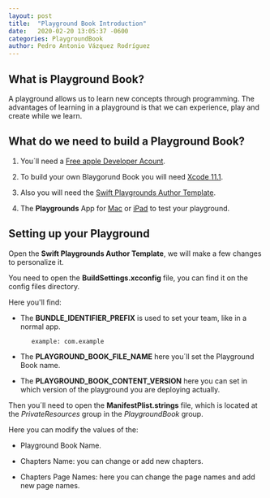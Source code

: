 ```yaml
---
layout: post
title:  "Playground Book Introduction"
date:   2020-02-20 13:05:37 -0600
categories: PlaygroundBook
author: Pedro Antonio Vázquez Rodríguez
---
```

## What is Playground Book?

A playground allows us to learn new concepts through programming. The advantages of learning in a playground is that we can experience, play and create while we learn.

## What do we need to build a Playground Book?
1. You´ll need a [Free apple Developer Acount](https://developer.apple.com).

2. To build your own Blaygorund Book you will need [Xcode 11.1](https://developer.apple.com/download/more/?name=Xcode%2011.1).

3. Also you will need the [Swift Playgrounds Author Template](https://developer.apple.com/download/more/?=Swift%20Playgrounds%20Author%20Template).

4. The **Playgrounds** App for [Mac](https://apps.apple.com/app/id1496833156) or [iPad](https://apps.apple.com/app/id908519492) to test your playground.

## Setting up your Playground

Open the **Swift Playgrounds Author Template**, we will make a few changes to personalize it.

You need to open the **BuildSettings.xcconfig** file, you can find it on the config files directory.


Here you'll find:

*  The **BUNDLE_IDENTIFIER_PREFIX** is used to  set your team, like in a normal app.
    
          example: com.example

* The **PLAYGROUND_BOOK_FILE_NAME** here you´ll set the Playground Book name.


* The **PLAYGROUND_BOOK_CONTENT_VERSION** here you can set in which version of the playground you are deploying actually.
  
Then you´ll need to open the **ManifestPlist.strings** file, which is located at the _PrivateResources_ group in the _PlaygroundBook_ group.

Here you can modify  the values of the:

* Playground Book Name.

* Chapters Name: you can change or add new chapters.

* Chapters Page Names: here you can change the page names and add new page names.